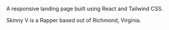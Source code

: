 A responsive landing page built using React and Tailwind CSS.

Skinny V is a Rapper based out of Richmond, Virginia.
